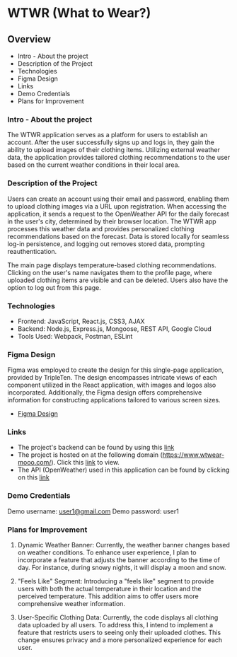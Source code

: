 # WTWR (What to Wear?)

## Overview

- Intro - About the project
- Description of the Project
- Technologies
- Figma Design
- Links
- Demo Credentials
- Plans for Improvement

### Intro - About the project

The WTWR application serves as a platform for users to establish an account. After the user successfully signs up and logs in, they gain the ability to upload images of their clothing items. Utilizing external weather data, the application provides tailored clothing recommendations to the user based on the current weather conditions in their local area.

### Description of the Project

Users can create an account using their email and password, enabling them to upload clothing images via a URL upon registration. When accessing the application, it sends a request to the OpenWeather API for the daily forecast in the user's city, determined by their browser location. The WTWR app processes this weather data and provides personalized clothing recommendations based on the forecast. Data is stored locally for seamless log-in persistence, and logging out removes stored data, prompting reauthentication.

The main page displays temperature-based clothing recommendations. Clicking on the user's name navigates them to the profile page, where uploaded clothing items are visible and can be deleted. Users also have the option to log out from this page.

### Technologies

- Frontend: JavaScript, React.js, CSS3, AJAX
- Backend: Node.js, Express.js, Mongoose, REST API, Google Cloud
- Tools Used: Webpack, Postman, ESLint

### Figma Design

Figma was employed to create the design for this single-page application, provided by TripleTen. The design encompasses intricate views of each component utilized in the React application, with images and logos also incorporated. Additionally, the Figma design offers comprehensive information for constructing applications tailored to various screen sizes.

- [Figma Design](https://www.figma.com/file/DTojSwldenF9UPKQZd6RRb/Sprint-10%3A-WTWR)

### Links

- The project's backend can be found by using this [link](https://github.com/mnunezsa95/se_project_express)
- The project is hosted on at the following domain (https://www.wtwear-mooo.com/). Click this [link](https://www.wtwear.mooo.com/) to view.
- The API (OpenWeather) used in this application can be found by clicking on this [link](https://openweathermap.org/)

### Demo Credentials

Demo username: user1@gmail.com
Demo password: user1

### Plans for Improvement

1. Dynamic Weather Banner:
   Currently, the weather banner changes based on weather conditions. To enhance user experience, I plan to incorporate a feature that adjusts the banner according to the time of day. For instance, during snowy nights, it will display a moon and snow.

2. "Feels Like" Segment:
   Introducing a "feels like" segment to provide users with both the actual temperature in their location and the perceived temperature. This addition aims to offer users more comprehensive weather information.

3. User-Specific Clothing Data:
   Currently, the code displays all clothing data uploaded by all users. To address this, I intend to implement a feature that restricts users to seeing only their uploaded clothes. This change ensures privacy and a more personalized experience for each user.
